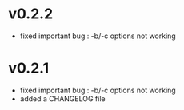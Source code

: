 # v0.2.2
- fixed important bug : -b/-c options not working

# v0.2.1
- fixed important bug : -b/-c options not working
- added a CHANGELOG file
